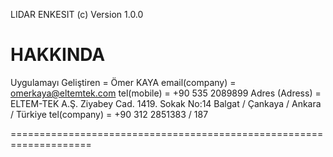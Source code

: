 LIDAR ENKESIT (c) Version 1.0.0 <Alpha> 

HAKKINDA
====================================================================

Uygulamayı Geliştiren      = Ömer KAYA
email(company)             = omerkaya@eltemtek.com
tel(mobile)                = +90 535 2089899
Adres (Adress)             = ELTEM-TEK A.Ş.
			     Ziyabey Cad. 1419. Sokak No:14
			     Balgat / Çankaya / Ankara / Türkiye
tel(company)               = +90 312 2851383 / 187

====================================================================

